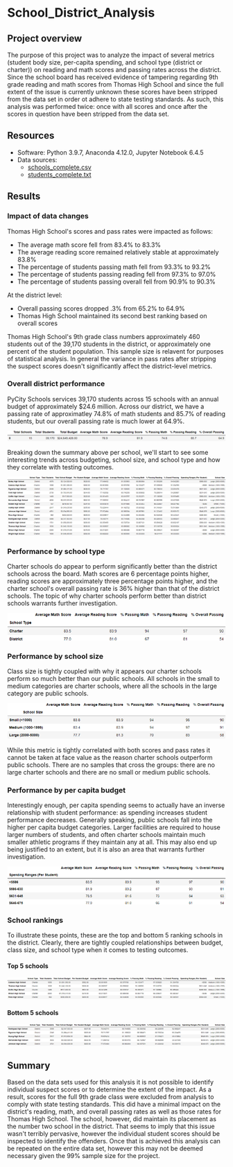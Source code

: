 # School_District_Analysis
## Project overview
The purpose of this project was to analyze the impact of several metrics (student body size, per-capita spending, and school type (district or charter)) on reading and math scores and passing rates across the district.  Since the school board has received evidence of tampering regarding 9th grade reading and math scores from Thomas High School and since the full extent of the issue is currently unknown these scores have been stripped from the data set in order ot adhere to state testing standards.  As such, this analysis was performed twice:  once with all scores and once after the scores in question have been stripped from the data set.

## Resources
* Software:  Python 3.9.7, Anaconda 4.12.0, Jupyter Notebook 6.4.5
* Data sources:  
  * [schools_complete.csv](https://github.com/curt0230/School_District_Analysis/blob/main/Resources/schools_complete.csv)
  * [students_complete.txt](https://github.com/curt0230/School_District_Analysis/blob/main/Resources/students_complete.csv)

## Results
### Impact of data changes
Thomas High School's scores and pass rates were impacted as follows:
* The average math score fell from 83.4% to 83.3%
* The average reading score remained relatively stable at approximately 83.8%
* The percentage of students passing math fell from 93.3% to 93.2%
* The percentage of students passing reading fell from 97.3% to 97.0%
* The percentage of students passing overall fell from 90.9% to 90.3%

At the district level:
  * Overall passing scores dropped .3% from 65.2% to 64.9%
  * Thomas High School maintained its second best ranking based on overall scores

Thomas High School's 9th grade class numbers approximately 460 students out of the 39,170 students in the district, or approximately one percent of the student population.  This sample size is relavent for purposes of statistical analysis.  In general the variance in pass rates after stripping the suspect scores doesn't significantly affect the district-level metrics.

### Overall district performance
PyCity Schools services 39,170 students across 15 schools with an annual budget of approximately $24.6 million.  Across our district, we have a passing rate of approximatley 74.8% of math students and 85.7% of reading students, but our overall passing rate is much lower at 64.9%.

![district_summary.png](/Resources/district_summary.png)


Breaking down the summary above per school, we'll start to see some interesting trends across budgeting, school size, and school type and how they correlate with testing outcomes.

![per_school_summary.png](/Resources/per_school_summary.png)


### Performance by school type
Charter schools do appear to perform significantly better than the district schools across the board.  Math scores are 6 percentage points higher, reading scores are approximately three percentage points higher, and the charter school's overall passing rate is 36% higher than that of the district schools.  The topic of why charter schools perform better than district schools warrants further investigation.

![type_summary.png](/Resources/type_summary.png)


### Performance by school size
Class size is tightly coupled with why it appears our charter schools perform so much better than our public schools.  All schools in the small to medium categories are charter schools, where all the schools in the large category are public schools.  

![size_summary.png](/Resources/size_summary.png)

While this metric is tightly correlated with both scores and pass rates it cannot be taken at face value as the reason charter schools outperform public schools.  There are no samples that cross the groups:  there are no large charter schools and there are no small or medium public schools.  


### Performance by per capita budget
Interestingly enough, per capita spending seems to actually have an inverse relationship with student performance:  as spending increases student performance decreases.  Generally speaking, public schools fall into the higher per capita budget categories.  Larger facilities are required to house larger numbers of students, and often charter schools maintain much smaller athletic programs if they maintain any at all.  This may also end up being justified to an extent, but it is also an area that warrants further investigation.  

![spending_summary.png](/Resources/spending_summary.png)


### School rankings
To illustrate these points, these are the top and bottom 5 ranking schools in the district.  Clearly, there are tightly coupled relationships between budget, class size, and school type when it comes to testing outcomes. 

#### Top 5 schools
![top_5_schools.png](/Resources/top_5_schools.png)


#### Bottom 5 schools
![bottom_5_schools.png](/Resources/bottom_5_schools.png)


## Summary
Based on the data sets used for this analysis it is not possible to identify individual suspect scores or to determine the extent of the impact.  As a result, scores for the full 9th grade class were excluded from analysis to comply with state testing standards.  This did have a minimal impact on the district's reading, math, and overall passing rates as well as those rates for Thomas High School.  The school, however, did maintain its placement as the number two school in the district.  That seems to imply that this issue wasn't terribly pervasive, however the individual student scores should be inspected to identify the offenders.  Once that is achieved this analysis can be repeated on the entire data set, however this may not be deemed necessary given the 99% sample size for the project.
